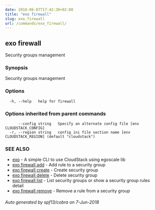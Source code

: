 ```yaml
---
date: 2018-06-07T17:42:38+02:00
title: "exo firewall"
slug: exo_firewall
url: /commands/exo_firewall/
---
```

## exo firewall

Security groups management

### Synopsis

Security groups management

### Options

```
  -h, --help   help for firewall
```

### Options inherited from parent commands

```
      --config string   Specify an alternate config file [env CLOUDSTACK_CONFIG]
  -r, --region string   config ini file section name [env CLOUDSTACK_REGION] (default "cloudstack")
```

### SEE ALSO

* [exo](/commands/exo/)	 - A simple CLI to use CloudStack using egoscale lib
* [exo firewall add](/commands/exo_firewall_add/)	 - Add rule to a security group
* [exo firewall create](/commands/exo_firewall_create/)	 - Create security group
* [exo firewall delete](/commands/exo_firewall_delete/)	 - Delete security group
* [exo firewall list](/commands/exo_firewall_list/)	 - List security groups or show a security group rules detail
* [exo firewall remove](/commands/exo_firewall_remove/)	 - Remove a rule from a security group

###### Auto generated by spf13/cobra on 7-Jun-2018
